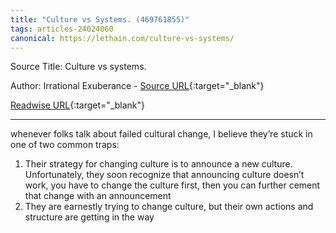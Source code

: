 ```yaml
---
title: "Culture vs Systems. (469761855)"
tags: articles-24024060
canonical: https://lethain.com/culture-vs-systems/
---
```


Source Title: Culture vs systems.

Author: Irrational Exuberance - [Source URL](https://lethain.com/culture-vs-systems/){:target="_blank"}

[Readwise URL](https://readwise.io/open/469761855){:target="_blank"}

---

whenever folks talk about failed cultural change, I believe they’re stuck in one of two common traps:

1.  Their strategy for changing culture is to announce a new culture. Unfortunately, they soon recognize that announcing culture doesn’t work, you have to change the culture first, then you can further cement that change with an announcement
2.  They are earnestly trying to change culture, but their own actions and structure are getting in the way
